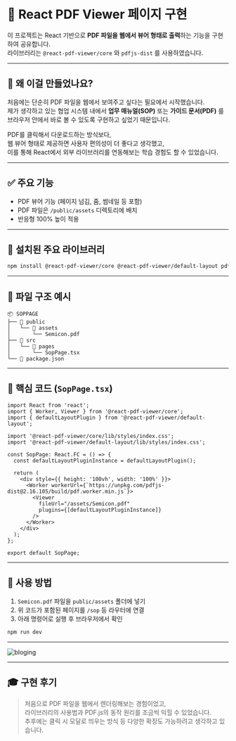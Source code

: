# 📄 React PDF Viewer 페이지 구현

이 프로젝트는 React 기반으로 **PDF 파일을 웹에서 뷰어 형태로 출력**하는 기능을 구현하여 공유합니다.  
라이브러리는 `@react-pdf-viewer/core` 와 `pdfjs-dist` 를 사용하였습니다.

---

## 🧐 왜 이걸 만들었나요?

처음에는 단순히 PDF 파일을 웹에서 보여주고 싶다는 필요에서 시작했습니다.  
제가 생각하고 있는 협업 시스템 내에서 **업무 매뉴얼(SOP)** 또는 **가이드 문서(PDF)** 를  
브라우저 안에서 바로 볼 수 있도록 구현하고 싶었기 때문입니다.

PDF를 클릭해서 다운로드하는 방식보다,  
웹 뷰어 형태로 제공하면 사용자 편의성이 더 좋다고 생각했고,  
이를 통해 React에서 외부 라이브러리를 연동해보는 학습 경험도 할 수 있었습니다.

---

## ✅ 주요 기능

- PDF 뷰어 기능 (페이지 넘김, 줌, 썸네일 등 포함)
- PDF 파일은 `/public/assets` 디렉토리에 배치
- 반응형 100% 높이 적용

---

## 🧩 설치된 주요 라이브러리

```bash
npm install @react-pdf-viewer/core @react-pdf-viewer/default-layout pdfjs-dist@2.16.105 --legacy-peer-deps
```

---

## 📁 파일 구조 예시

```
📦 SOPPAGE
├── 📂 public
│   └── 📂 assets
│       └── Semicon.pdf
├── 📂 src
│   └── 📂 pages
│       └── SopPage.tsx
└── 📄 package.json
```

---

## 🧾 핵심 코드 (`SopPage.tsx`)

```tsx
import React from 'react';
import { Worker, Viewer } from '@react-pdf-viewer/core';
import { defaultLayoutPlugin } from '@react-pdf-viewer/default-layout';

import '@react-pdf-viewer/core/lib/styles/index.css';
import '@react-pdf-viewer/default-layout/lib/styles/index.css';

const SopPage: React.FC = () => {
  const defaultLayoutPluginInstance = defaultLayoutPlugin();

  return (
    <div style={{ height: '100vh', width: '100%' }}>
      <Worker workerUrl={`https://unpkg.com/pdfjs-dist@2.16.105/build/pdf.worker.min.js`}>
        <Viewer
          fileUrl="/assets/Semicon.pdf"
          plugins={[defaultLayoutPluginInstance]}
        />
      </Worker>
    </div>
  );
};

export default SopPage;
```

---

## 📝 사용 방법

1. `Semicon.pdf` 파일을 `public/assets` 폴더에 넣기  
2. 위 코드가 포함된 페이지를 `/sop` 등 라우터에 연결  
3. 아래 명령어로 실행 후 브라우저에서 확인

```bash
npm run dev
```

---
![bloging](https://github.com/user-attachments/assets/31bdecc2-86f9-4087-add2-02182255bbe7)

---

## 🎓 구현 후기

> 처음으로 PDF 파일을 웹에서 렌더링해보는 경험이었고,  
> 라이브러리의 사용법과 PDF.js의 동작 원리를 조금씩 익힐 수 있었습니다.  
> 추후에는 클릭 시 모달로 띄우는 방식 등 다양한 확장도 가능하려고 생각하고 있습니다.

